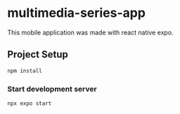 # multimedia-series-app

This mobile application was made with react native expo.

## Project Setup

```sh
npm install
```
### Start development server

```sh
npx expo start
```

